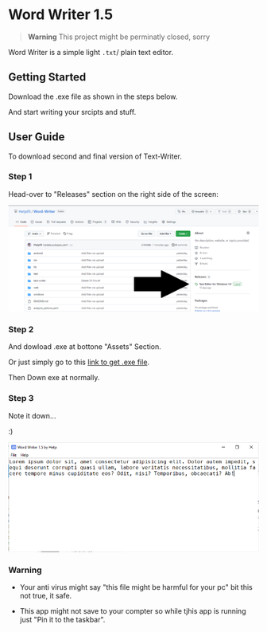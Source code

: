 # Word Writer 1.5

> **Warning**
> This project might be perminatly closed, sorry

Word Writer is a simple light `.txt`/ plain text editor.

## Getting Started

Download the .exe file as shown in the steps below.

And start writing your srcipts and stuff.

## User Guide

To download second and final version of Text-Writer.

### Step 1

Head-over to "Releases" section on the right side of the screen:

![Releases-photo](assets/readme/Capture.png)

### Step 2

And dowload .exe at bottone "Assets" Section.

Or just simply go to this [link to get .exe file](https://github.com/Hetp05/Word-Writer/releases/download/text-editor/text-writer.exe).

Then Down exe at normally.

### Step 3

Note it down...

:)

![App screenshot](assets/readme/Capture3.PNG)

### Warning

- Your anti virus might say "this file might be harmful for your pc" bit this not true, it safe.

- This app might not save to your compter so while tjhis app is running just "Pin it to the taskbar".
